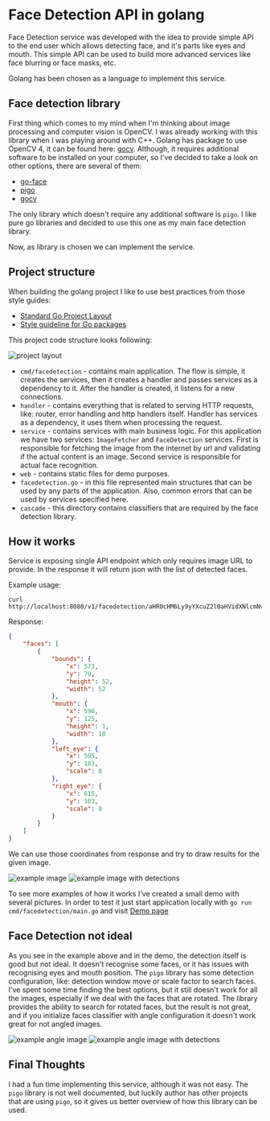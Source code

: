 Face Detection API in golang
=====

Face Detection service was developed with the idea to provide simple API to the end user which allows detecting face, and it's parts like eyes and mouth.
This simple API can be used to build more advanced services like face blurring or face masks, etc.

Golang has been chosen as a language to implement this service.

## Face detection library

First thing which comes to my mind when I'm thinking about image processing and computer vision is OpenCV. 
I was already working with this library when I was playing around with C++. Golang has package to use OpenCV 4, it can be found here: [gocv](https://github.com/hybridgroup/gocv).
Although, it requires additional software to be installed on your computer, so I've decided to take a look on other options, there are several of them:

* [go-face](https://github.com/Kagami/go-face)
* [pigo](https://github.com/esimov/pigo)
* [gocv](https://github.com/hybridgroup/gocv)

The only library which doesn't require any additional software is `pigo`. I like pure go libraries and decided to use this one as my main face detection library.

Now, as library is chosen we can implement the service.

## Project structure

When building the golang project I like to use best practices from those style guides:

* [Standard Go Project Layout](https://github.com/golang-standards/project-layout)
* [Style guideline for Go packages](https://rakyll.org/style-packages/)

This project code structure looks following:

![project layout](web/blog/project_layout.png=400x)

* `cmd/facedetection` - contains main application. 
The flow is simple, it creates the services, then it creates a handler and passes services as a dependency to it. After the handler is created, it listens for a new connections.
* `handler` - contains everything that is related to serving HTTP requests, like: router, error handling and http handlers itself.
Handler has services as a dependency, it uses them when processing the request. 
* `service` - contains services with main business logic. For this application we have two services: `ImageFetcher` and `FaceDetection` services. 
First is responsible for fetching the image from the internet by url and validating if the actual content is an image. Second service is responsible for actual face recognition. 
* `web` - contains static files for demo purposes.
* `facedetection.go` - in this file represented main structures that can be used by any parts of the application. Also, common errors that can be used by services specified here.
* `cascade` - this directory contains classifiers that are required by the face detection library.

## How it works

Service is exposing single API endpoint which only requires image URL to provide. In the response it will return json with the list of detected faces.

Example usage:
```
curl http://localhost:8080/v1/facedetection/aHR0cHM6Ly9yYXcuZ2l0aHVidXNlcmNvbnRlbnQuY29tL2VzaW1vdi9waWdvL21hc3Rlci90ZXN0ZGF0YS9zYW1wbGUuanBn
```
Response:
```json
{
    "faces": [
        {
            "bounds": {
                "x": 573,
                "y": 79,
                "height": 52,
                "width": 52
            },
            "mouth": {
                "x": 596,
                "y": 125,
                "height": 1,
                "width": 18
            },
            "left_eye": {
                "x": 595,
                "y": 103,
                "scale": 0
            },
            "right_eye": {
                "x": 615,
                "y": 103,
                "scale": 0
            }
        }
    ]
}
```

We can use those coordinates from response and try to draw results for the given image.

![example image](web/blog/example_image.png=400x)
![example image with detections](web/blog/example_image_with_detections.png=400x)

To see more examples of how it works I've created a small demo with several pictures.
In order to test it just start application locally with `go run cmd/facedetection/main.go` and visit [Demo page](http://localhost:8080/web/demo.html)

## Face Detection not ideal

As you see in the example above and in the demo, the detection itself is good but not ideal. It doesn't recognise some faces, or it has issues with recognising eyes and mouth position.
The `pigo` library has some detection configuration, like: detection window move or scale factor to search faces. 
I've spent some time finding the best options, but it still doesn't work for all the images, especially if we deal with the faces that are rotated.
The library provides the ability to search for rotated faces, but the result is not great, and if you initialize faces classifier with angle configuration it doesn't work great for not angled images.

![example angle image](web/blog/example_angle.png=200x)
![example angle image with detections](web/blog/example_angle_with_detections.png=200px)

## Final Thoughts

I had a fun time implementing this service, although it was not easy. 
The `pigo` library is not well documented, but luckily author has other projects that are using `pigo`, so it gives us better overview of how this library can be used.



